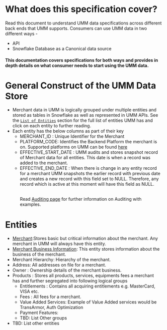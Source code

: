 # What does this specification cover?
 
Read this document to understand UMM data specifications across different back ends that UMM supports.
Consumers can use UMM data in two different ways -
* API
* Snowflake Database as a Canonical data source

#### This documentation covers specifications for both ways and provides in depth details on what consumer needs to start using the UMM data.

# General Construct of the UMM Data Store

* Merchant data in UMM is logically grouped under multiple entities and stored as tables in Snowflake as well as represented in UMM APIs. 
See the [`List of Entities`](#Entities) section for the full list of entities UMM has and click on each entity to further reading.
* Each entity has the below columns as part of their key
    * MERCHANT_ID : Unique Identifier for the Merchant
    * PLATFORM_CODE: Identifies the Backend Platform the merchant is on. Supported platforms on UMM can be found [here](?path=docs/specification/supportedPlatforms.md)
    * EFFECTIVE_START_DATE : UMM audits and stores snapshot record of Merchant data for all entities. This date is when a record was added to the merchant. 
    * EFFECTIVE_END_DATE : When there is change in any entity record for a merchant UMM snapshots the earlier record with previous date and creates a new record with this field set to NULL. Therefore, any record which is active at this moment will have this field as NULL.<p></p>  
Read [Auditing page](?path=docs/specification/merchant/merchantAuditing.md) for further information on Auditing with examples.

      
# Entities
* [Merchant](?path=docs/specification/merchant/merchant.md):Stores basic but critical information about the merchant. Any merchant in UMM will always have this entity.
* [Merchant Business Information](?path=docs/specification/merchant/merchantBusinessInformation.md): This entity stores information about the business of the merchant.
* Merchant Hierarchy: Hierarchy of the merchant.
* Address: All addresses on file for a merchant. 
* Owner : Ownership details of the merchant business. 
* Products : Stores all products, services, equipments fees a merchant has and further segregated into following logical groups
  * Entitlements : Contains all acquiring entitlements e.g. MasterCard, VISA etc.
  * Fees : All fees for a merchant.
  * Value Added Services: Example of Value Added services would be TransArmor, Auth Optimization
  * Payment Features:
  * TBD: List Other groups
* TBD: List other entities
